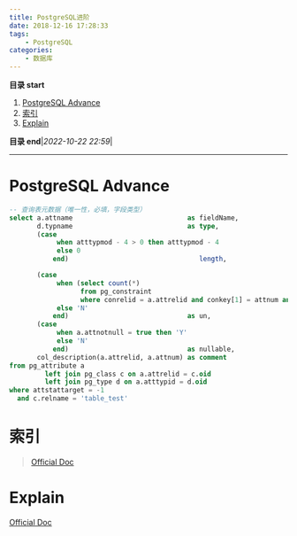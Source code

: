 ```yaml
---
title: PostgreSQL进阶
date: 2018-12-16 17:28:33
tags: 
    - PostgreSQL
categories: 
    - 数据库
---
```


**目录 start**

1. [PostgreSQL Advance](#postgresql-advance)
1. [索引](#索引)
1. [Explain](#explain)

**目录 end**|_2022-10-22 22:59_|
****************************************
# PostgreSQL Advance

```sql
-- 查询表元数据（唯一性，必填，字段类型）
select a.attname                             as fieldName,
       d.typname                             as type,
       (case
            when atttypmod - 4 > 0 then atttypmod - 4
            else 0
           end)                                 length,

       (case
            when (select count(*)
                  from pg_constraint
                  where conrelid = a.attrelid and conkey[1] = attnum and contype = 'u') > 0 then 'Y'
            else 'N'
           end)                              as un,
       (case
            when a.attnotnull = true then 'Y'
            else 'N'
           end)                              as nullable,
       col_description(a.attrelid, a.attnum) as comment
from pg_attribute a
         left join pg_class c on a.attrelid = c.oid
         left join pg_type d on a.atttypid = d.oid
where attstattarget = -1
  and c.relname = 'table_test'
```

# 索引
> [Official Doc](https://www.postgresql.org/docs/11/indexes.html)

# Explain 
[Official Doc](https://www.postgresql.org/docs/current/sql-explain.html)
